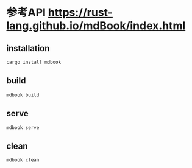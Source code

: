 # 参考API https://rust-lang.github.io/mdBook/index.html

## installation
```
cargo install mdbook
```

## build
```
mdbook build
```

## serve
```
mdbook serve
```

## clean
```
mdbook clean
```